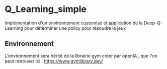 # Q_Learning_simple

Implémentation d'un environnement customisé et application de la Deep-Q-Learning pour détèrminer une policy pour résoudre le jeux

## Environnement 
L'environnement sera hérité de la librairie gym créer par openIA , que l'on peut retrouver ici : https://www.gymlibrary.dev/ 
